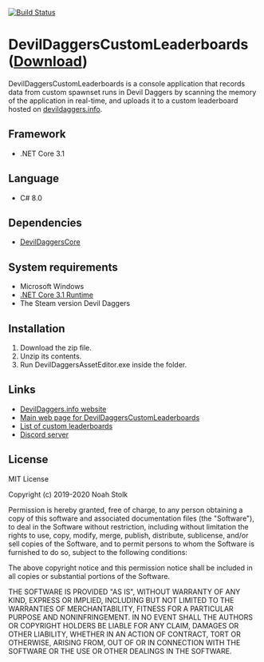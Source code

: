 [![Build Status](https://travis-ci.org/NoahStolk/DevilDaggersCustomLeaderboards.svg?branch=master)](https://travis-ci.org/NoahStolk/DevilDaggersCustomLeaderboards)

# DevilDaggersCustomLeaderboards ([Download](https://devildaggers.info/api/tools/DevilDaggersCustomLeaderboards/file))
DevilDaggersCustomLeaderboards is a console application that records data from custom spawnset runs in Devil Daggers by scanning the memory of the application in real-time, and uploads it to a custom leaderboard hosted on [devildaggers.info](https://devildaggers.info).

## Framework
- .NET Core 3.1

## Language
- C# 8.0

## Dependencies
- [DevilDaggersCore](https://github.com/NoahStolk/DevilDaggersCore)

## System requirements
- Microsoft Windows
- [.NET Core 3.1 Runtime](https://dotnet.microsoft.com/download/dotnet-core/thank-you/runtime-3.1.7-windows-x64-installer)
- The Steam version Devil Daggers

## Installation
1. Download the zip file.
2. Unzip its contents.
3. Run DevilDaggersAssetEditor.exe inside the folder.

## Links
- [DevilDaggers.info website](https://devildaggers.info)
- [Main web page for DevilDaggersCustomLeaderboards](https://devildaggers.info/Tools/DevilDaggersCustomLeaderboards)
- [List of custom leaderboards](https://devildaggers.info/CustomLeaderboards)
- [Discord server](https://discord.gg/NF32j8S)

## License
MIT License

Copyright (c) 2019-2020 Noah Stolk

Permission is hereby granted, free of charge, to any person obtaining a copy
of this software and associated documentation files (the "Software"), to deal
in the Software without restriction, including without limitation the rights
to use, copy, modify, merge, publish, distribute, sublicense, and/or sell
copies of the Software, and to permit persons to whom the Software is
furnished to do so, subject to the following conditions:

The above copyright notice and this permission notice shall be included in all
copies or substantial portions of the Software.

THE SOFTWARE IS PROVIDED "AS IS", WITHOUT WARRANTY OF ANY KIND, EXPRESS OR
IMPLIED, INCLUDING BUT NOT LIMITED TO THE WARRANTIES OF MERCHANTABILITY,
FITNESS FOR A PARTICULAR PURPOSE AND NONINFRINGEMENT. IN NO EVENT SHALL THE
AUTHORS OR COPYRIGHT HOLDERS BE LIABLE FOR ANY CLAIM, DAMAGES OR OTHER
LIABILITY, WHETHER IN AN ACTION OF CONTRACT, TORT OR OTHERWISE, ARISING FROM,
OUT OF OR IN CONNECTION WITH THE SOFTWARE OR THE USE OR OTHER DEALINGS IN THE
SOFTWARE.
